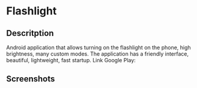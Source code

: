 # Flashlight

## Descritption
Android application that allows turning on the flashlight on the phone, high brightness, many custom modes. The application has a friendly interface, beautiful, lightweight, fast startup.
Link Google Play: 

## Screenshots
